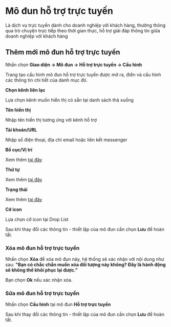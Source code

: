 # Mô đun hỗ trợ trực tuyến

Là dịch vụ trực tuyến dành cho doanh nghiệp với khách hàng, thường thông qua trò chuyện trực tiếp theo thời gian thực, hỗ trợ giải đáp thông tin giữa doanh nghiệp với khách hàng

## Thêm mới mô đun hỗ trợ trực tuyến

Nhấn chọn **Giao diện -> Mô đun -> Hỗ trợ trực tuyến -> Cấu hình**

Trang tạo cấu hình mô đun hỗ trợ trực tuyến được mở ra, điền và cấu hình các thông tin chi tiết của danh mục đó.

**Chọn kênh liên lạc**

Lựa chọn kênh muốn hiển thị có sẵn tại danh sách thả xuống

**Tên hiển thị**

Nhập tên hiển thị tương ứng với kênh hỗ trợ

**Tài khoản/URL**

Nhập số điện thoại, địa chỉ email hoặc liên kết messenger

**Bố cục/Vị trí**

Xem thêm [tại đây](https://mkmate.osd.vn/docs/common/logic/#b%E1%BB%91-c%E1%BB%A5c-v%C3%A0-v%E1%BB%8B-tr%C3%AD)

**Thứ tự**

Xem thêm [tại đây](https://mkmate.osd.vn/docs/common/logic/#th%E1%BB%A9-t%E1%BB%B1-s%E1%BA%AFp-x%E1%BA%BFp-l%C3%A0-s%E1%BB%91-ch%E1%BB%89-%C4%91%E1%BB%8Bnh)

**Trạng thái**

Xem thêm [tại đây](https://mkmate.osd.vn/docs/common/logic/#tr%E1%BA%A1ng-th%C3%A1i)

**Cỡ icon**

Lựa chọn cỡ icon tại Drop List

Sau khi thay đổi các thông tin - thiết lập của mô đun cần chọn **Lưu** để hoàn tất.

### Xóa mô đun hỗ trợ trực tuyến

Nhấn chọn **Xóa** để xóa mô đun này, hệ thống sẽ xác nhận với nội dung như sau: **"Bạn có chắc chắn muốn xóa đối tượng này không? Đây là hành động sẽ không thể khôi phục lại được."** 

Bạn chọn **Ok** nếu xác nhận xóa.

### Sửa mô đun hỗ trợ trực tuyến

Nhấn chọn **Cấu hình** tại mô đun **Hỗ trợ trực tuyến**

Sau khi thay đổi các thông tin - thiết lập của mô đun cần chọn **Lưu** để hoàn tất.
